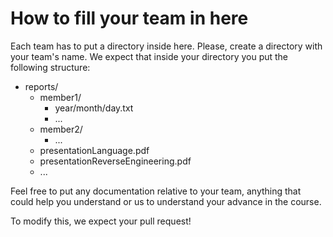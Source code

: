 # How to fill your team in here

Each team has to put a directory inside here. Please, create a directory with your team's name. We expect that inside your directory you put the following structure:

 - reports/
   - member1/
     - year/month/day.txt
     - ...
   - member2/
     - ...
   - presentationLanguage.pdf
   - presentationReverseEngineering.pdf
   - ...
   
Feel free to put any documentation relative to your team, anything that could help you understand or us to understand your advance in the course.

To modify this, we expect your pull request!